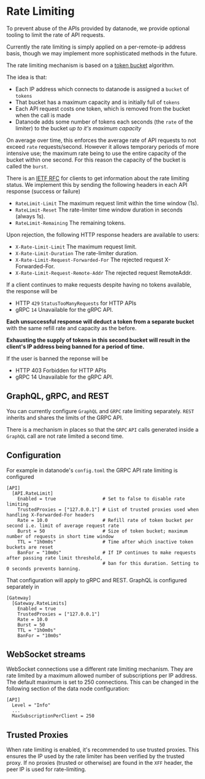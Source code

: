 # Rate Limiting

To prevent abuse of the APIs provided by datanode, we provide optional tooling to limit the rate
of API requests.

Currently the rate limiting is simply applied on a per-remote-ip address basis, though we may implement
more sophisticated methods in the future.

The rate limiting mechanism is based on a [token bucket](https://en.wikipedia.org/wiki/Token_bucket) algorithm.

The idea is that:

- Each IP address which connects to datanode is assigned a `bucket` of `tokens`
- That bucket has a maximum capacity and is initially full of `tokens`
- Each API request costs one token, which is removed from the bucket when the call is made
- Datanode adds some number of tokens each seconds (the `rate` of the limiter) to the bucket _up to it's maximum capacity_

On average over time, this enforces the average rate of API requests to not exceed `rate` requests/second. However it allows temporary periods of more intensive use; the maximum rate being to use the entire capacity of the bucket within one second. For this reason the capacity of the bucket is called the `burst`.

There is an [IETF RFC](https://datatracker.ietf.org/doc/html/draft-ietf-httpapi-ratelimit-headers) for clients to get information about the rate limiting status. We implement this by sending the following headers in each API response (success or failure)

- `RateLimit-Limit` The maximum request limit within the time window (1s).
- `RateLimit-Reset` The rate-limiter time window duration in seconds (always 1s).
- `RateLimit-Remaining` The remaining tokens.

Upon rejection, the following HTTP response headers are available to users:

- `X-Rate-Limit-Limit` The maximum request limit.
- `X-Rate-Limit-Duration` The rate-limiter duration.
- `X-Rate-Limit-Request-Forwarded-For` The rejected request X-Forwarded-For.
- `X-Rate-Limit-Request-Remote-Addr` The rejected request RemoteAddr.

If a client continues to make requests despite having no tokens available, the response will be
 - HTTP `429` `StatusTooManyRequests` for HTTP APIs
 - gRPC `14` Unavailable for the gRPC API.

**Each unsuccessful response will deduct a token from a separate bucket** with the same refill rate and capacity as the before.

**Exhausting the supply of tokens in this second bucket will result in the client's IP address being banned for a period of time.**

If the user is banned the reponse will be 
 - HTTP 403 Forbidden for HTTP APIs
 - gRPC 14 Unavailable for the gRPC API.

## GraphQL, gRPC, and REST

You can currently configure `GraphQL` and `GRPC` rate limiting separately. `REST` inherits and shares the limits of the GRPC API.

There is a mechanism in places so that the `GRPC` `API` calls generated inside a `GraphQL` call are not rate limited a second time.

## Configuration

For example in datanode's `config.toml` the GRPC API rate limiting is configured
```
[API]
  [API.RateLimit]
    Enabled = true                 # Set to false to disable rate limiting
    TrustedProxies = ["127.0.0.1"] # List of trusted proxies used when handling X-Forwarded-For headers
    Rate = 10.0                    # Refill rate of token bucket per second i.e. limit of average request rate
    Burst = 50                     # Size of token bucket; maximum number of requests in short time window
    TTL = "1h0m0s"                 # Time after which inactive token buckets are reset
    BanFor = "10m0s"               # If IP continues to make requests after passing rate limit threshold,
                                   # ban for this duration. Setting to 0 seconds prevents banning.
```

That configuration will apply to gRPC and REST. GraphQL is configured separately in
```
[Gateway]
  [Gateway.RateLimits]
    Enabled = true
    TrustedProxies = ["127.0.0.1"]
    Rate = 10.0
    Burst = 50
    TTL = "1h0m0s"
    BanFor = "10m0s"
```

## WebSocket streams

WebSocket connections use a different rate limiting mechanism. They are rate limited by a maximum allowed number of subscriptions per IP address. The default maximum is set to 250 connections. This can be changed in the following section of the data node configuration:

```
[API]
  Level = "Info"
  ...
  MaxSubscriptionPerClient = 250

```

## Trusted Proxies

When rate limiting is enabled, it's recommended to use trusted proxies. This ensures the IP used by the rate limiter has been verified by the trusted proxy. If no proxies (trusted or otherwise) are found in the `XFF` header, the peer IP is used for rate-limiting.
